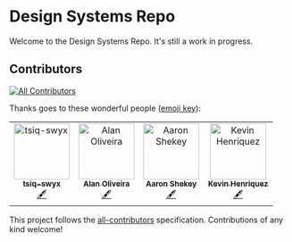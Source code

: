 # Design Systems Repo

Welcome to the Design Systems Repo. It's still a work in progress.

## Contributors

[![All Contributors](https://img.shields.io/badge/all_contributors-4-orange.svg?style=flat-square)](#contributors)

Thanks goes to these wonderful people ([emoji key](https://allcontributors.org/docs/en/emoji-key)):

<!-- ALL-CONTRIBUTORS-LIST:START - Do not remove or modify this section -->
<!-- prettier-ignore -->
<table>
  <tr>
    <td align="center">
      <a href="https://github.com/tsiq-swyx">
        <img src="https://avatars0.githubusercontent.com/u/35976578?v=4" width="100px;" alt="tsiq-swyx" />
        <br />
        <sub>
          <b>tsiq-swyx</b>
        </sub>
      </a>
      <br />
      <a href="#content-tsiq-swyx" title="Content">🖋</a>
    </td>
    <td align="center">
      <a href="https://github.com/alan-oliv">
        <img src="https://avatars3.githubusercontent.com/u/4368481?v=4" width="100px;" alt="Alan Oliveira" />
        <br />
        <sub>
          <b>Alan Oliveira</b>
        </sub>
      </a>
      <br />
      <a href="#content-alan-oliv" title="Content">🖋</a>
    </td>
    <td align="center">
      <a href="http://www.aaronshekey.com">
        <img src="https://avatars3.githubusercontent.com/u/1369864?v=4" width="100px;" alt="Aaron Shekey" />
        <br />
        <sub>
          <b>Aaron Shekey</b>
        </sub>
      </a>
      <br />
      <a href="#content-aaronshekey" title="Content">🖋</a>
    </td>
    <td align="center">
      <a href="https://www.konrad.design">
        <img src="https://avatars1.githubusercontent.com/u/5304116?v=4" width="100px;" alt="Kevin Henriquez" />
        <br />
        <sub>
          <b>Kevin Henriquez</b>
        </sub>
      </a>
      <br />
      <a href="#content-kkhenriquez" title="Content">🖋</a>
    </td>
  </tr>
</table>
<!-- ALL-CONTRIBUTORS-LIST:END -->

This project follows the [all-contributors](https://github.com/all-contributors/all-contributors) specification. Contributions of any kind welcome!
